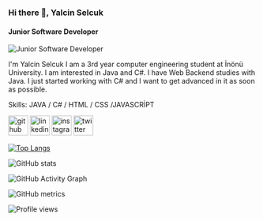 

### Hi there 👋, Yalcin Selcuk
#### Junior Software Developer

![Junior Software Developer](https://avatars.githubusercontent.com/u/81808916?s=400&u=e7b42962619405d4d0ff3bc67d6be0e4dcba8eeb&v=4)

I'm Yalcin Selcuk
I am a 3rd year computer engineering student at İnönü University.
I am interested in Java and C#. 
I have Web Backend studies with Java. 
I just started working with C# and I want to get advanced in it as soon as possible.

Skills: JAVA / C# / HTML / CSS /JAVASCRİPT 


[<img src='https://cdn.jsdelivr.net/npm/simple-icons@3.0.1/icons/github.svg' alt='github' height='40'>](https://github.com/https://github.com/yalcinselcuk)  [<img src='https://cdn.jsdelivr.net/npm/simple-icons@3.0.1/icons/linkedin.svg' alt='linkedin' height='40'>](https://www.linkedin.com/in/https://www.linkedin.com/in/yalcinselcuk//)  [<img src='https://cdn.jsdelivr.net/npm/simple-icons@3.0.1/icons/instagram.svg' alt='instagram' height='40'>](https://www.instagram.com/https://www.instagram.com/yalcinselcukkk//)  [<img src='https://cdn.jsdelivr.net/npm/simple-icons@3.0.1/icons/twitter.svg' alt='twitter' height='40'>](https://twitter.com/https://twitter.com/yalcinselcukkk)

[![Top Langs](https://github-readme-stats.vercel.app/api/top-langs/?username=yalcinselcuk)](https://github.com/anuraghazra/github-readme-stats)

![GitHub stats](https://github-readme-stats.vercel.app/api?username=yalcinselcuk&theme=midnight-purple&show_icons=true)  

![GitHub Activity Graph](https://activity-graph.herokuapp.com/graph?username=yalcinselcuk)  

![GitHub metrics](https://metrics.lecoq.io/yalcinselcuk)  

![Profile views](https://gpvc.arturio.dev/yalcinselcuk)  
